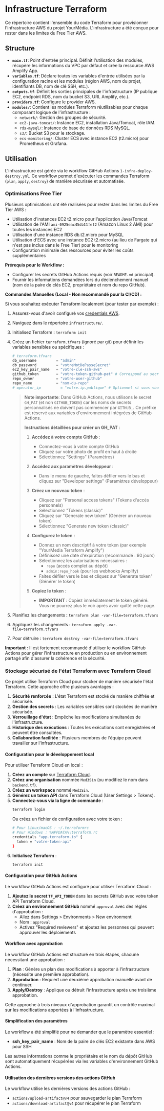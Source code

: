 # Infrastructure Terraform

Ce répertoire contient l'ensemble du code Terraform pour provisionner l'infrastructure AWS du projet YourMédia. L'infrastructure a été conçue pour rester dans les limites du Free Tier AWS.

## Structure

*   **`main.tf`**: Point d'entrée principal. Définit l'utilisation des modules, récupère les informations du VPC par défaut et crée la ressource AWS Amplify App.
*   **`variables.tf`**: Déclare toutes les variables d'entrée utilisées par la configuration racine et les modules (région AWS, nom du projet, identifiants DB, nom de clé SSH, etc.).
*   **`outputs.tf`**: Définit les sorties principales de l'infrastructure (IP publique EC2, endpoint RDS, nom du bucket S3, URL Amplify, etc.).
*   **`providers.tf`**: Configure le provider AWS.
*   **`modules/`**: Contient les modules Terraform réutilisables pour chaque composant logique de l'infrastructure :
    *   `network/`: Gestion des groupes de sécurité.
    *   `ec2-java-tomcat/`: Instance EC2, installation Java/Tomcat, rôle IAM.
    *   `rds-mysql/`: Instance de base de données RDS MySQL.
    *   `s3/`: Bucket S3 pour le stockage.
    *   `ecs-monitoring/`: Cluster ECS avec instance EC2 (t2.micro) pour Prometheus et Grafana.

## Utilisation

L'infrastructure est gérée via le workflow GitHub Actions `1-infra-deploy-destroy.yml`. Ce workflow permet d'exécuter les commandes Terraform (`plan`, `apply`, `destroy`) de manière sécurisée et automatisée.

### Optimisations Free Tier

Plusieurs optimisations ont été réalisées pour rester dans les limites du Free Tier AWS :

* Utilisation d'instances EC2 t2.micro pour l'application Java/Tomcat
* Utilisation de l'AMI `ami-0925eac45db11fef2` (Amazon Linux 2 AMI) pour toutes les instances EC2
* Utilisation d'une instance RDS db.t2.micro pour MySQL
* Utilisation d'ECS avec une instance EC2 t2.micro (au lieu de Fargate qui n'est pas inclus dans le Free Tier) pour le monitoring
* Configuration minimale des ressources pour éviter les coûts supplémentaires

**Prérequis pour le Workflow :**

*   Configurer les secrets GitHub Actions requis (voir `README.md` principal).
*   Fournir les informations demandées lors du déclenchement manuel (nom de la paire de clés EC2, propriétaire et nom du repo GitHub).

**Commandes Manuelles (Local - Non recommandé pour la CI/CD) :**

Si vous souhaitez exécuter Terraform localement (pour tester par exemple) :

1.  Assurez-vous d'avoir configuré vos [credentials AWS](https://docs.aws.amazon.com/cli/latest/userguide/cli-configure-quickstart.html).
2.  Naviguez dans le répertoire `infrastructure/`.
3.  Initialisez Terraform : `terraform init`
4.  Créez un fichier `terraform.tfvars` (ignoré par git) pour définir les variables sensibles ou spécifiques :
    ```tfvars
    # terraform.tfvars
    db_username         = "admin"
    db_password         = "votreMotDePasseSecret"
    ec2_key_pair_name   = "votre-cle-ssh-aws"
    github_token        = "votre-token-github-pat" # Correspond au secret GH_PAT dans GitHub Actions
    repo_owner          = "votre-user-github"
    repo_name           = "nom-du-repo"
    # operator_ip         = "votre.ip.publique" # Optionnel si vous voulez restreindre l'accès
    ```

    > **Note importante**: Dans GitHub Actions, nous utilisons le secret `GH_PAT` (et non `GITHUB_TOKEN`) car les noms de secrets personnalisés ne doivent pas commencer par `GITHUB_`. Ce préfixe est réservé aux variables d'environnement intégrées de GitHub Actions.
    >
    > **Instructions détaillées pour créer un GH_PAT** :
    >
    > 1. **Accédez à votre compte GitHub** :
    >    - Connectez-vous à votre compte GitHub
    >    - Cliquez sur votre photo de profil en haut à droite
    >    - Sélectionnez "Settings" (Paramètres)
    >
    > 2. **Accédez aux paramètres développeur** :
    >    - Dans le menu de gauche, faites défiler vers le bas et cliquez sur "Developer settings" (Paramètres développeur)
    >
    > 3. **Créez un nouveau token** :
    >    - Cliquez sur "Personal access tokens" (Tokens d'accès personnels)
    >    - Sélectionnez "Tokens (classic)"
    >    - Cliquez sur "Generate new token" (Générer un nouveau token)
    >    - Sélectionnez "Generate new token (classic)"
    >
    > 4. **Configurez le token** :
    >    - Donnez un nom descriptif à votre token (par exemple "YourMedia Terraform Amplify")
    >    - Définissez une date d'expiration (recommandé : 90 jours)
    >    - Sélectionnez les autorisations nécessaires :
    >      - `repo` (accès complet au dépôt)
    >      - `admin:repo_hook` (pour les webhooks Amplify)
    >    - Faites défiler vers le bas et cliquez sur "Generate token" (Générer le token)
    >
    > 5. **Copiez le token** :
    >    - **IMPORTANT** : Copiez immédiatement le token généré. Vous ne pourrez plus le voir après avoir quitté cette page.
5.  Planifiez les changements : `terraform plan -var-file=terraform.tfvars`
6.  Appliquez les changements : `terraform apply -var-file=terraform.tfvars`
7.  Pour détruire : `terraform destroy -var-file=terraform.tfvars`

**Important :** Il est fortement recommandé d'utiliser le workflow GitHub Actions pour gérer l'infrastructure en production ou en environnement partagé afin d'assurer la cohérence et la sécurité.

### Stockage sécurisé de l'état Terraform avec Terraform Cloud

Ce projet utilise Terraform Cloud pour stocker de manière sécurisée l'état Terraform. Cette approche offre plusieurs avantages :

1. **Sécurité renforcée** : L'état Terraform est stocké de manière chiffrée et sécurisée.
2. **Gestion des secrets** : Les variables sensibles sont stockées de manière sécurisée.
3. **Verrouillage d'état** : Empêche les modifications simultanées de l'infrastructure.
4. **Historique des exécutions** : Toutes les exécutions sont enregistrées et peuvent être consultées.
5. **Collaboration facilitée** : Plusieurs membres de l'équipe peuvent travailler sur l'infrastructure.

#### Configuration pour le développement local

Pour utiliser Terraform Cloud en local :

1. **Créez un compte** sur [Terraform Cloud](https://app.terraform.io/signup/account).
2. **Créez une organisation** nommée `Med3Sin` (ou modifiez le nom dans `backend.tf`).
3. **Créez un workspace** nommé `Med3Sin`.
4. **Générez un token API** dans Terraform Cloud (User Settings > Tokens).
5. **Connectez-vous via la ligne de commande** :
   ```bash
   terraform login
   ```
   Ou créez un fichier de configuration avec votre token :
   ```bash
   # Pour Linux/macOS : ~/.terraformrc
   # Pour Windows : %APPDATA%\terraform.rc
   credentials "app.terraform.io" {
     token = "votre-token-api"
   }
   ```
6. **Initialisez Terraform** :
   ```bash
   terraform init
   ```

#### Configuration pour GitHub Actions

Le workflow GitHub Actions est configuré pour utiliser Terraform Cloud :

1. **Ajoutez le secret `TF_API_TOKEN`** dans les secrets GitHub avec votre token API Terraform Cloud.
2. **Créez un environnement GitHub** nommé `approval` avec des règles d'approbation :
   - Allez dans Settings > Environments > New environment
   - Nom : `approval`
   - Activez "Required reviewers" et ajoutez les personnes qui peuvent approuver les déploiements

#### Workflow avec approbation

Le workflow GitHub Actions est structuré en trois étapes, chacune nécessitant une approbation :

1. **Plan** : Génère un plan des modifications à apporter à l'infrastructure (nécessite une première approbation).
2. **Approbation** : Requiert une deuxième approbation manuelle avant de continuer.
3. **Apply/Destroy** : Applique ou détruit l'infrastructure après une troisième approbation.

Cette approche à trois niveaux d'approbation garantit un contrôle maximal sur les modifications apportées à l'infrastructure.

#### Simplification des paramètres

Le workflow a été simplifié pour ne demander que le paramètre essentiel :

- **ssh_key_pair_name** : Nom de la paire de clés EC2 existante dans AWS pour SSH

Les autres informations comme le propriétaire et le nom du dépôt GitHub sont automatiquement récupérées via les variables d'environnement GitHub Actions.

#### Utilisation des dernières versions des actions GitHub

Le workflow utilise les dernières versions des actions GitHub :

- `actions/upload-artifact@v4` pour sauvegarder le plan Terraform
- `actions/download-artifact@v4` pour récupérer le plan Terraform
